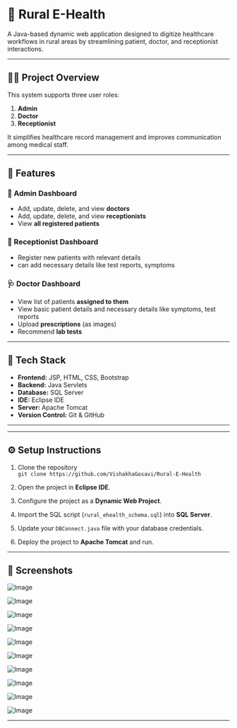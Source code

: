 # 🌿 Rural E-Health

A Java-based dynamic web application designed to digitize healthcare workflows in rural areas by streamlining patient, doctor, and receptionist interactions.

---

## 👩‍⚕️ Project Overview

This system supports three user roles:

1. **Admin**
2. **Doctor**
3. **Receptionist**

It simplifies healthcare record management and improves communication among medical staff.

---

## 🚀 Features

### 🔐 Admin Dashboard
- Add, update, delete, and view **doctors**
- Add, update, delete, and view **receptionists**
- View **all registered patients**
  
### 📝 Receptionist Dashboard
- Register new patients with relevant details
- can add necessary details like test reports, symptoms

### 🩺 Doctor Dashboard
- View list of patients **assigned to them**
- View basic patient details and necessary details like symptoms, test reports
- Upload **prescriptions** (as images)
- Recommend **lab tests**

---

## 🧰 Tech Stack

- **Frontend:** JSP, HTML, CSS, Bootstrap
- **Backend:** Java Servlets
- **Database:** SQL Server
- **IDE:** Eclipse IDE
- **Server:** Apache Tomcat
- **Version Control:** Git & GitHub

---


---

## ⚙️ Setup Instructions

1. Clone the repository  
   `git clone https://github.com/VishakhaGosavi/Rural-E-Health`

2. Open the project in **Eclipse IDE**.

3. Configure the project as a **Dynamic Web Project**.

4. Import the SQL script (`rural_ehealth_schema.sql`) into **SQL Server**.

5. Update your `DBConnect.java` file with your database credentials.

6. Deploy the project to **Apache Tomcat** and run.

---

## 📸 Screenshots

![Image](https://github.com/user-attachments/assets/84fcc8b3-911b-4cd6-8e39-a24eaea7493f)

![Image](https://github.com/user-attachments/assets/be866e3f-3f6b-414a-99a6-72031b5cb8fd)

![Image](https://github.com/user-attachments/assets/24afa036-aa5b-4177-81a2-4e88175eec9f)

![Image](https://github.com/user-attachments/assets/c46064b5-a9dd-4ea5-bb6f-475a30d77348)

![Image](https://github.com/user-attachments/assets/7e60ac0e-b024-4e9f-a654-43af323f9da2)

![Image](https://github.com/user-attachments/assets/10e30c77-efaa-45dd-8941-6f48ab96e76c)

![Image](https://github.com/user-attachments/assets/b76e89ae-59cf-4695-afb5-7bbd9a0afebb)

![Image](https://github.com/user-attachments/assets/fac5b5d0-f512-4323-ad2b-ecb5017a4551)

![Image](https://github.com/user-attachments/assets/0dc09a77-5342-48ee-b2d1-00697a89d159)

![Image](https://github.com/user-attachments/assets/fc20971f-3446-434d-a12c-06c8b49b7ef2)

---


